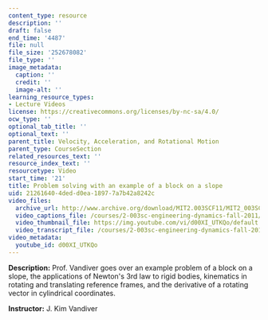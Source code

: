 ```yaml
---
content_type: resource
description: ''
draft: false
end_time: '4487'
file: null
file_size: '252678082'
file_type: ''
image_metadata:
  caption: ''
  credit: ''
  image-alt: ''
learning_resource_types:
- Lecture Videos
license: https://creativecommons.org/licenses/by-nc-sa/4.0/
ocw_type: ''
optional_tab_title: ''
optional_text: ''
parent_title: Velocity, Acceleration, and Rotational Motion
parent_type: CourseSection
related_resources_text: ''
resource_index_text: ''
resourcetype: Video
start_time: '21'
title: Problem solving with an example of a block on a slope
uid: 21261640-4ded-d0ea-1897-7a7b42a8242c
video_files:
  archive_url: http://www.archive.org/download/MIT2.003SCF11/MIT2_003SCF11_lec03_300k.mp4
  video_captions_file: /courses/2-003sc-engineering-dynamics-fall-2011/ce994561e6fb504a9354dbfbfb1ff4fb_d00XI_UTKQo.vtt
  video_thumbnail_file: https://img.youtube.com/vi/d00XI_UTKQo/default.jpg
  video_transcript_file: /courses/2-003sc-engineering-dynamics-fall-2011/94b2d66c62643788324e2916a0e54b09_d00XI_UTKQo.pdf
video_metadata:
  youtube_id: d00XI_UTKQo
---
```

**Description:** Prof. Vandiver goes over an example problem of a block on a slope, the applications of Newton's 3rd law to rigid bodies, kinematics in rotating and translating reference frames, and the derivative of a rotating vector in cylindrical coordinates.

**Instructor:** J. Kim Vandiver